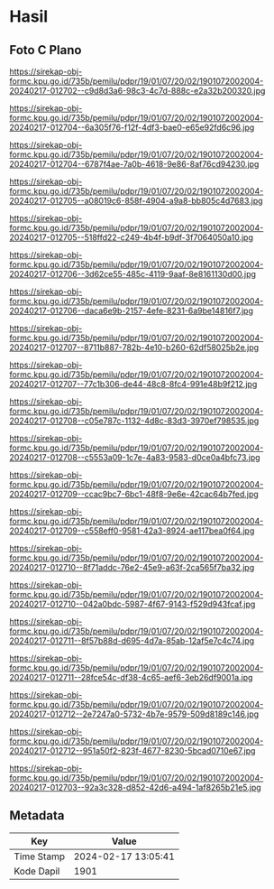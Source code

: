 # Hasil

## Foto C Plano

https://sirekap-obj-formc.kpu.go.id/735b/pemilu/pdpr/19/01/07/20/02/1901072002004-20240217-012702--c9d8d3a6-98c3-4c7d-888c-e2a32b200320.jpg

https://sirekap-obj-formc.kpu.go.id/735b/pemilu/pdpr/19/01/07/20/02/1901072002004-20240217-012704--6a305f76-f12f-4df3-bae0-e65e92fd6c96.jpg

https://sirekap-obj-formc.kpu.go.id/735b/pemilu/pdpr/19/01/07/20/02/1901072002004-20240217-012704--6787f4ae-7a0b-4618-9e86-8af76cd94230.jpg

https://sirekap-obj-formc.kpu.go.id/735b/pemilu/pdpr/19/01/07/20/02/1901072002004-20240217-012705--a08019c6-858f-4904-a9a8-bb805c4d7683.jpg

https://sirekap-obj-formc.kpu.go.id/735b/pemilu/pdpr/19/01/07/20/02/1901072002004-20240217-012705--518ffd22-c249-4b4f-b9df-3f7064050a10.jpg

https://sirekap-obj-formc.kpu.go.id/735b/pemilu/pdpr/19/01/07/20/02/1901072002004-20240217-012706--3d62ce55-485c-4119-9aaf-8e8161130d00.jpg

https://sirekap-obj-formc.kpu.go.id/735b/pemilu/pdpr/19/01/07/20/02/1901072002004-20240217-012706--daca6e9b-2157-4efe-8231-6a9be14816f7.jpg

https://sirekap-obj-formc.kpu.go.id/735b/pemilu/pdpr/19/01/07/20/02/1901072002004-20240217-012707--8711b887-782b-4e10-b260-62df58025b2e.jpg

https://sirekap-obj-formc.kpu.go.id/735b/pemilu/pdpr/19/01/07/20/02/1901072002004-20240217-012707--77c1b306-de44-48c8-8fc4-991e48b9f212.jpg

https://sirekap-obj-formc.kpu.go.id/735b/pemilu/pdpr/19/01/07/20/02/1901072002004-20240217-012708--c05e787c-1132-4d8c-83d3-3970ef798535.jpg

https://sirekap-obj-formc.kpu.go.id/735b/pemilu/pdpr/19/01/07/20/02/1901072002004-20240217-012708--c5553a09-1c7e-4a83-9583-d0ce0a4bfc73.jpg

https://sirekap-obj-formc.kpu.go.id/735b/pemilu/pdpr/19/01/07/20/02/1901072002004-20240217-012709--ccac9bc7-6bc1-48f8-9e6e-42cac64b7fed.jpg

https://sirekap-obj-formc.kpu.go.id/735b/pemilu/pdpr/19/01/07/20/02/1901072002004-20240217-012709--c558eff0-9581-42a3-8924-ae117bea0f64.jpg

https://sirekap-obj-formc.kpu.go.id/735b/pemilu/pdpr/19/01/07/20/02/1901072002004-20240217-012710--8f71addc-76e2-45e9-a63f-2ca565f7ba32.jpg

https://sirekap-obj-formc.kpu.go.id/735b/pemilu/pdpr/19/01/07/20/02/1901072002004-20240217-012710--042a0bdc-5987-4f67-9143-f529d943fcaf.jpg

https://sirekap-obj-formc.kpu.go.id/735b/pemilu/pdpr/19/01/07/20/02/1901072002004-20240217-012711--8f57b88d-d695-4d7a-85ab-12af5e7c4c74.jpg

https://sirekap-obj-formc.kpu.go.id/735b/pemilu/pdpr/19/01/07/20/02/1901072002004-20240217-012711--28fce54c-df38-4c65-aef6-3eb26df9001a.jpg

https://sirekap-obj-formc.kpu.go.id/735b/pemilu/pdpr/19/01/07/20/02/1901072002004-20240217-012712--2e7247a0-5732-4b7e-9579-509d8189c146.jpg

https://sirekap-obj-formc.kpu.go.id/735b/pemilu/pdpr/19/01/07/20/02/1901072002004-20240217-012712--951a50f2-823f-4677-8230-5bcad0710e67.jpg

https://sirekap-obj-formc.kpu.go.id/735b/pemilu/pdpr/19/01/07/20/02/1901072002004-20240217-012703--92a3c328-d852-42d6-a494-1af8265b21e5.jpg


## Metadata

| Key        | Value               |
| ---------- | ------------------- |
| Time Stamp | 2024-02-17 13:05:41 |
| Kode Dapil | 1901                |




